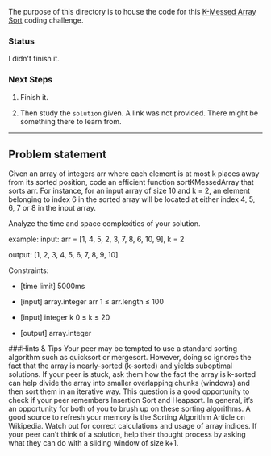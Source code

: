 The purpose of this directory is to house the code for this [K-Messed Array Sort](https://www.pramp.com/challenge/XdMZJgZoAnFXqwjJwnBZ) coding challenge.

### Status
I didn't finish it.

### Next Steps
1. Finish it.

2. Then study the `solution` given. A link was not provided. There might be something there to learn from.

---
## Problem statement

Given an array of integers arr where each element is at most k places away from its sorted position, code an efficient function sortKMessedArray that sorts arr. For instance, for an input array of size 10 and k = 2, an element belonging to index 6 in the sorted array will be located at either index 4, 5, 6, 7 or 8 in the input array.

Analyze the time and space complexities of your solution.

example:
input:  arr = [1, 4, 5, 2, 3, 7, 8, 6, 10, 9], k = 2

output: [1, 2, 3, 4, 5, 6, 7, 8, 9, 10]

Constraints:

* [time limit] 5000ms

* [input] array.integer arr
1 ≤ arr.length ≤ 100

* [input] integer k
0 ≤ k ≤ 20

* [output] array.integer

###Hints & Tips
Your peer may be tempted to use a standard sorting algorithm such as quicksort or mergesort. However, doing so ignores the fact that the array is nearly-sorted (k-sorted) and yields suboptimal solutions.
If your peer is stuck, ask them how the fact the array is k-sorted can help divide the array into smaller overlapping chunks (windows) and then sort them in an iterative way.
This question is a good opportunity to check if your peer remembers Insertion Sort and Heapsort. In general, it’s an opportunity for both of you to brush up on these sorting algorithms. A good source to refresh your memory is the Sorting Algorithm Article on Wikipedia.
Watch out for correct calculations and usage of array indices.
If your peer can’t think of a solution, help their thought process by asking what they can do with a sliding window of size k+1.